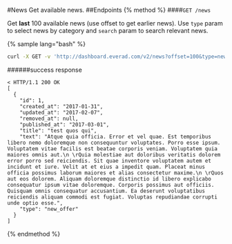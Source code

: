 #News
Get available news.
##Endpoints
{% method %}
####`GET /news`

Get **last** 100 available news (use offset to get earlier news).
Use `type` param to select news by category and `search` param to search relevant news. 

{% sample lang="bash" %}
```bash
curl -X GET -v 'http://dashboard.everad.com/v2/news?offset=100&type=new_offer&search="test"'
```
######success response
```
< HTTP/1.1 200 OK
[
  {
    "id": 1,
    "created_at": "2017-01-31",
    "updated_at": "2017-02-07",
    "removed_at": null,
    "published_at": "2017-03-01",
    "title": "test quos qui",
    "text": "Atque quia officia. Error et vel quae. Est temporibus libero nemo doloremque non consequuntur voluptates. Porro esse ipsum. Voluptatem vitae facilis est beatae corporis veniam. Voluptatem quia maiores omnis aut.\n \rQuia molestiae aut doloribus veritatis dolorem error porro sed reiciendis. Sit quae inventore voluptatem autem et incidunt et iure. Velit at et eius a impedit quam. Placeat minus officia possimus laborum maiores et alias consectetur maxime.\n \rQuos aut eos dolorem. Aliquam doloremque distinctio id libero explicabo consequatur ipsum vitae doloremque. Corporis possimus aut officiis. Quisquam omnis consequatur accusantium. Ea deserunt voluptatibus reiciendis aliquam commodi est fugiat. Voluptas repudiandae corrupti unde optio esse.",
    "type": "new_offer"
  }
]
```
{% endmethod %}
